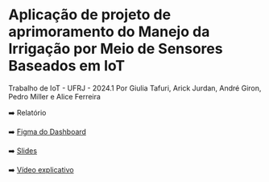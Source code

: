 # Aplicação de projeto de aprimoramento do Manejo da Irrigação por Meio de Sensores Baseados em IoT
Trabalho de IoT - UFRJ - 2024.1
Por Giulia Tafuri, Arick Jurdan, André Giron, Pedro Miller e Alice Ferreira

➡️ Relatório

➡️ [Figma do Dashboard](https://www.figma.com/design/3AM8ze09GQPw2YzfN0RoMN/Dashboard---IOT?node-id=0-61&t=V9LapBhLe2iiT9X9-0)

➡️ [Slides](https://www.canva.com/design/DAGMAa753EM/lfN8P0dsr0NTrWz4UT1kfg/view?utm_content=DAGMAa753EM&utm_campaign=designshare&utm_medium=link&utm_source=editor)

➡️ [Vídeo explicativo](https://www.canva.com/design/DAGMAa753EM/lfN8P0dsr0NTrWz4UT1kfg/view?utm_content=DAGMAa753EM&utm_campaign=designshare&utm_medium=link&utm_source=editor)


